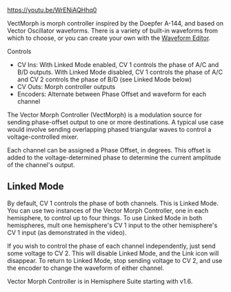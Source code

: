 https://youtu.be/WrENiAQHhq0

VectMorph is morph controller inspired by the Doepfer A-144, and based on Vector Oscillator waveforms. There is a variety of built-in waveforms from which to choose, or you can create your own with the [Waveform Editor](https://github.com/Chysn/O_C-HemisphereSuite/wiki/Waveform-Editor).

Controls
* CV Ins: With Linked Mode enabled, CV 1 controls the phase of A/C and B/D outputs. With Linked Mode disabled, CV 1 controls the phase of A/C and CV 2 controls the phase of B/D (see Linked Mode below)
* CV Outs: Morph controller outputs
* Encoders: Alternate between Phase Offset and waveform for each channel

The Vector Morph Controller (VectMorph) is a modulation source for sending phase-offset output to one or more destinations. A typical use case would involve sending overlapping phased triangular waves to control a voltage-controlled mixer.

Each channel can be assigned a Phase Offset, in degrees. This offset is added to the voltage-determined phase to determine the current amplitude of the channel's output.

## Linked Mode

By default, CV 1 controls the phase of both channels. This is Linked Mode. You can use two instances of the Vector Morph Controller, one in each hemisphere, to control up to four things. To use Linked Mode in both hemispheres, mult one hemisphere's CV 1 input to the other hemisphere's CV 1 input (as demonstrated in the video).

If you wish to control the phase of each channel independently, just send some voltage to CV 2. This will disable Linked Mode, and the Link icon will disappear. To return to Linked Mode, stop sending voltage to CV 2, and use the encoder to change the waveform of either channel.

Vector Morph Controller is in Hemisphere Suite starting with v1.6.